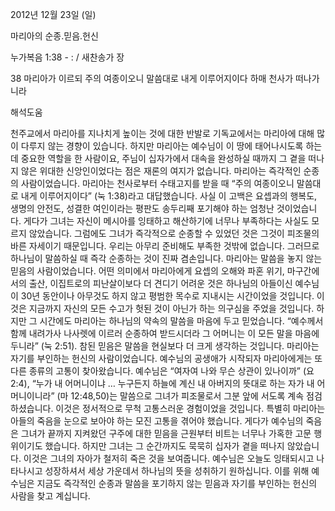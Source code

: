 2012년 12월 23일 (일)

마리아의 순종.믿음.헌신



누가복음 1:38 - : / 새찬송가  장


38 마리아가 이르되 주의 여종이오니 말씀대로 내게 이루어지이다 하매 천사가 떠나가니라

해석도움





천주교에서 마리아를 지나치게 높이는 것에 대한 반발로 기독교에서는 마리아에 대해 많이 다루지 않는 경향이 있습니다. 하지만 마리아는 예수님이 이 땅에 태어나시도록 하는 데 중요한 역할을 한 사람이요, 주님이 십자가에서 대속을 완성하실 때까지 그 곁을 떠나지 않은 위대한 신앙인이었다는 점은 재론의 여지가 없습니다.
마리아는 즉각적인 순종의 사람이었습니다. 마리아는 천사로부터 수태고지를 받을 때 “주의 여종이오니 말씀대로 내게 이루어지이다” (눅 1:38)라고 대답했습니다. 사실 이 고백은 요셉과의 행복도, 생명의 안전도, 성결한 여인이라는 평판도 송두리째 포기해야 하는 엄청난 것이었습니다. 게다가 그녀는 자신이 메시아를 잉태하고 해산하기에 너무나 부족하다는 사실도 모르지 않았습니다. 그럼에도 그녀가 즉각적으로 순종할 수 있었던 것은 그것이 피조물의 바른 자세이기 때문입니다. 우리는 아무리 준비해도 부족한 것밖에 없습니다. 그러므로 하나님이 말씀하실 때 즉각 순종하는 것이 진짜 겸손입니다.
마리아는 말씀을 놓지 않는 믿음의 사람이었습니다. 어떤 의미에서 마리아에게 요셉의 오해와 파혼 위기, 마구간에서의 출산, 이집트로의 피난살이보다 더 견디기 어려운 것은 하나님의 아들이신 예수님이 30년 동안이나 아무것도 하지 않고 평범한 목수로 지내시는 시간이었을 것입니다. 이것은 지금까지 자신의 모든 수고가 헛된 것이 아닌가 하는 의구심을 주었을 것입니다. 하지만 그 시간에도 마리아는 하나님의 약속의 말씀을 마음에 두고 믿었습니다. “예수께서 함께 내려가사 나사렛에 이르러 순종하여 받드시더라 그 어머니는 이 모든 말을 마음에 두니라” (눅 2:51). 참된 믿음은 말씀을 현실보다 더 크게 생각하는 것입니다.
마리아는 자기를 부인하는 헌신의 사람이었습니다. 예수님의 공생애가 시작되자 마리아에게는 또 다른 종류의 고통이 찾아왔습니다. 예수님은 “여자여 나와 무슨 상관이 있나이까” (요 2:4), “누가 내 어머니이냐 … 누구든지 하늘에 계신 내 아버지의 뜻대로 하는 자가 내 어머니이니라” (마 12:48,50)는 말씀으로 그녀가 피조물로서 그분 앞에 서도록 계속 점검하셨습니다. 이것은 정서적으로 무척 고통스러운 경험이었을 것입니다. 특별히 마리아는 아들의 죽음을 눈으로 보아야 하는 모진 고통을 겪어야 했습니다. 게다가 예수님의 죽음은 그녀가 끝까지 지켜왔던 구주에 대한 믿음을 근원부터 비트는 너무나 가혹한 고문 행위이기도 했습니다. 하지만 그녀는 그 순간까지도 묵묵히 십자가 곁을 떠나지 않았습니다. 이것은 그녀의 자아가 철저히 죽은 것을 보여줍니다.
예수님은 오늘도 잉태되시고 나타나시고 성장하셔서 세상 가운데서 하나님의 뜻을 성취하기 원하십니다. 이를 위해 예수님은 지금도 즉각적인 순종과 말씀을 포기하지 않는 믿음과 자기를 부인하는 헌신의 사람을 찾고 계십니다.
